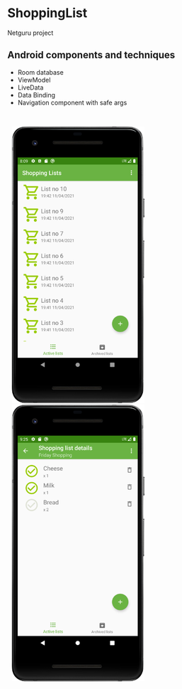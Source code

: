 # ShoppingList
Netguru project

## Android components and techniques
* Room database
* ViewModel
* LiveData
* Data Binding
* Navigation component with safe args



<br>
<p>
<img hspace="10" src="s1.png" width="300px"/> 
<img hspace="10" src="s2.png" width="300px"/> 
<p>   
